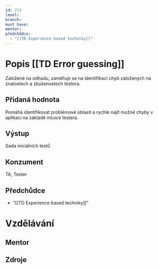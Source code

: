 ```yaml
---
id: 213
level: 
branch: 
must have: 
mentor: 
předchůdce: 
  - "[[TD Experience based techniky]]"
---
```



# Popis [[TD Error guessing]]
Založené na odhadu, zaměřuje se na identifikaci chyb založených na znalostech a zkušenostech testera.

## Přidaná hodnota
Pomáhá identifikovat problémové oblasti a rychle najít možné chyby v aplikaci na základě intuice testera.

## Výstup
Sada iniciálních testů

## Konzument
TA, Tester

## Předchůdce

  - "[[TD Experience based techniky]]"

# Vzdělávání


## Mentor


## Zdroje
